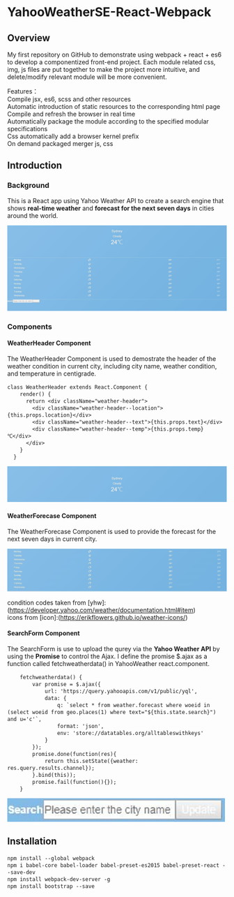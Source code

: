 # YahooWeatherSE-React-Webpack

## Overview
My first repository on GitHub to demonstrate using webpack + react + es6 to develop a componentized front-end project. Each module related css, img, js files are put together to make the project more intuitive, and delete/modify relevant module will be more convenient.

Features：<br>
Compile jsx, es6, scss and other resources <br>
Automatic introduction of static resources to the corresponding html page <br>
Compile and refresh the browser in real time <br>
Automatically package the module according to the specified modular specifications <br>
Css automatically add a browser kernel prefix <br>
On demand packaged merger js, css

## Introduction

### Background
This is a React app using Yahoo Weather API to create a search engine that shows **real-time weather** and **forecast for the next seven days** in cities around the world.

![Demo](https://github.com/Jacklau9515/MarkdownPhotos/blob/master/YahooWeatherSE/YHWSE.JPG)

### Components
#### WeatherHeader Component
The WeatherHeader Component is used to demostrate the header of the weather condition in current city, including city name, weather condition, and temperature in centigrade.
```react
class WeatherHeader extends React.Component {
    render() {
      return <div className="weather-header">
        <div className="weather-header--location">{this.props.location}</div>
        <div className="weather-header--text">{this.props.text}</div>
        <div className="weather-header--temp">{this.props.temp}℃</div> 
      </div>
    }
  }
```

![Header](https://github.com/Jacklau9515/MarkdownPhotos/blob/master/YahooWeatherSE/Header.JPG)

#### WeatherForecase Component
The WeatherForecase Component is used to provide the forecast for the next seven days in current city. 

![Forecast](https://github.com/Jacklau9515/MarkdownPhotos/blob/master/YahooWeatherSE/Body.jpg)

condition codes taken from [yhw]:(https://developer.yahoo.com/weather/documentation.html#item)<br>
icons from [icon]:(https://erikflowers.github.io/weather-icons/)

#### SearchForm Component
The SearchForm is use to upload the qurey via the **Yahoo Weather API** by using the **Promise** to control the Ajax. I define the promise $.ajax as a function called fetchweatherdata() in YahooWeather react.component.
```react
    fetchweatherdata() {
        var promise = $.ajax({
            url: 'https://query.yahooapis.com/v1/public/yql',
            data: {
                q: `select * from weather.forecast where woeid in (select woeid from geo.places(1) where text="${this.state.search}") and u='c'`,
                format: 'json',
                env: 'store://datatables.org/alltableswithkeys'
            }
        });
        promise.done(function(res){
            return this.setState({weather: res.query.results.channel});
        }.bind(this));
        promise.fail(function(){});
    }
```
![Search](https://github.com/Jacklau9515/MarkdownPhotos/blob/master/YahooWeatherSE/Searchform.JPG)

## Installation
```npm
npm install --global webpack
npm i babel-core babel-loader babel-preset-es2015 babel-preset-react --save-dev
npm install webpack-dev-server -g
npm install bootstrap --save
```
